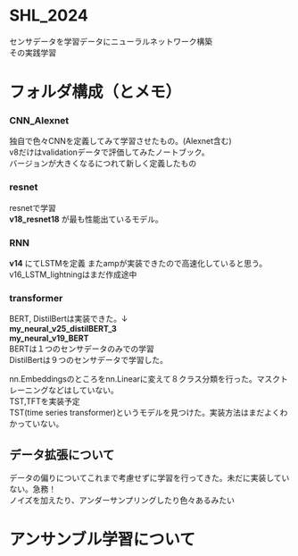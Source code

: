 # SHL_2024
センサデータを学習データにニューラルネットワーク構築  
その実践学習  

# フォルダ構成（とメモ）    
### CNN_Alexnet 
独自で色々CNNを定義してみて学習させたもの。(Alexnet含む)  
v8だけはvalidationデータで評価してみたノートブック。  
バージョンが大きくなるにつれて新しく定義したもの  
### resnet
resnetで学習  
**v18_resnet18**  が最も性能出ているモデル。  
### RNN  
**v14** にてLSTMを定義
またampが実装できたので高速化していると思う。  
v16_LSTM_lightningはまだ作成途中  
### transformer   
BERT, DistilBertは実装できた。↓    
**my_neural_v25_distilBERT_3**  
**my_neural_v19_BERT**  
BERTは１つのセンサデータのみでの学習  
DistilBertは９つのセンサデータで学習した。  
  
nn.Embeddingsのところをnn.Linearに変えて８クラス分類を行った。マスクトレーニングなどはしていない。  
TST,TFTを実装予定  
TST(time series transformer)というモデルを見つけた。実装方法はまだよくわかっていない。  

## データ拡張について  
データの偏りについてこれまで考慮せずに学習を行ってきた。未だに実装していない。急務！  
ノイズを加えたり、アンダーサンプリングしたり色々あるみたい  

# アンサンブル学習について  
